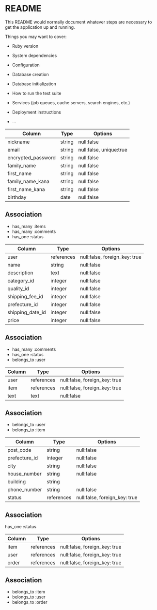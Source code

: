 # README

This README would normally document whatever steps are necessary to get the
application up and running.

Things you may want to cover:

* Ruby version

* System dependencies

* Configuration

* Database creation

* Database initialization

* How to run the test suite

* Services (job queues, cache servers, search engines, etc.)

* Deployment instructions

* ...

<!-- ## usersテーブル -->
|   Column           |   Type       |   Options                            |
| ------------------ | ------------ | ------------------------------------ |
| nickname           |  string      | null:false                           |
| email              |  string      | null:false, unique:true              |
| encrypted_password |  string      | null:false                           |
| family_name        |  string      | null:false                           |
| first_name         |  string      | null:false                           |
| family_name_kana   |  string      | null:false                           |
| first_name_kana    |  string      | null:false                           |
| birthday           |  date        | null:false                           |


## Association
- has_many :items
- has_many :comments
- has_one :status


<!-- ## itemsテーブル -->
|   Column           |   Type       |   Options                            |
| ------------------ | ------------ | ------------------------------------ |
| user               |  references  | null:false, foreign_key: true        |
| name               |  string      | null:false                           |
| description        |  text        | null:false                           |
| category_id        |  integer     | null:false                           |
| quality_id         |  integer     | null:false                           |
| shipping_fee_id    |  integer     | null:false                           | 
| prefecture_id      |  integer     | null:false                           |
| shipping_date_id   |  integer     | null:false                           |
| price              |  integer     | null:false                           |


## Association

- has_many :comments
- has_one :status
- belongs_to :user



<!-- ## commentsテーブル -->
|   Column     |   Type       |   Options                     |
| ------------ | ------------ | ----------------------------- |
| user         | references   | null:false, foreign_key: true |
| item         | references   | null:false, foreign_key: true |
| text         | text         | null:false                    |

## Association

- belongs_to :user
- belongs_to :item

<!-- ## ordersテーブル -->
|   Column      |   Type       |   Options                            |
| ------------  | ------------ | ------------------------------------ |
| post_code     | string       | null:false                           |
| prefecture_id | integer      | null:false                           |
| city          | string       | null:false                           |
| house_number  | string       | null:false                           |
| building      | string       |                                      |
| phone_number  | string       | null:false                           |
| status        | references   | null:false, foreign_key: true        |

## Association
has_one :status



<!-- ## statusテーブル -->
|   Column     |   Type       |   Options                     |
| ------------ | ------------ | ----------------------------- |
| item         | references   | null:false, foreign_key: true |
| user         | references   | null:false, foreign_key: true |
| order        | references   | null:false, foreign_key: true |

## Association

- belongs_to :item
- belongs_to :user
- belongs_to :order
